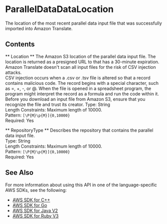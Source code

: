 # ParallelDataDataLocation<a name="API_ParallelDataDataLocation"></a>

The location of the most recent parallel data input file that was successfully imported into Amazon Translate\.

## Contents<a name="API_ParallelDataDataLocation_Contents"></a>

 ** Location **   <a name="Translate-Type-ParallelDataDataLocation-Location"></a>
The Amazon S3 location of the parallel data input file\. The location is returned as a presigned URL to that has a 30\-minute expiration\.  
Amazon Translate doesn't scan all input files for the risk of CSV injection attacks\.   
CSV injection occurs when a \.csv or \.tsv file is altered so that a record contains malicious code\. The record begins with a special character, such as =, \+, \-, or @\. When the file is opened in a spreadsheet program, the program might interpret the record as a formula and run the code within it\.  
Before you download an input file from Amazon S3, ensure that you recognize the file and trust its creator\.
Type: String  
Length Constraints: Maximum length of 10000\.  
Pattern: `[\P{M}\p{M}]{0,10000}`   
Required: Yes

 ** RepositoryType **   <a name="Translate-Type-ParallelDataDataLocation-RepositoryType"></a>
Describes the repository that contains the parallel data input file\.  
Type: String  
Length Constraints: Maximum length of 10000\.  
Pattern: `[\P{M}\p{M}]{0,10000}`   
Required: Yes

## See Also<a name="API_ParallelDataDataLocation_SeeAlso"></a>

For more information about using this API in one of the language\-specific AWS SDKs, see the following:
+  [AWS SDK for C\+\+](https://docs.aws.amazon.com/goto/SdkForCpp/translate-2017-07-01/ParallelDataDataLocation) 
+  [AWS SDK for Go](https://docs.aws.amazon.com/goto/SdkForGoV1/translate-2017-07-01/ParallelDataDataLocation) 
+  [AWS SDK for Java V2](https://docs.aws.amazon.com/goto/SdkForJavaV2/translate-2017-07-01/ParallelDataDataLocation) 
+  [AWS SDK for Ruby V3](https://docs.aws.amazon.com/goto/SdkForRubyV3/translate-2017-07-01/ParallelDataDataLocation) 